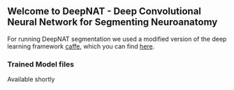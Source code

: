 ## Welcome to DeepNAT - Deep Convolutional Neural Network for Segmenting Neuroanatomy

For running DeepNAT segmentation we used a modified version of the deep learning framework [caffe](http://caffe.berkeleyvision.org/), which you can find [here](https://github.com/TJKlein/caffe).


### Trained Model files

Available shortly
